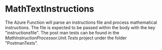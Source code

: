 # MathTextInstructions

The Azure Function will parse an instructions file and process mathematical instructions. The file is expected to be passed within the body with the key "instructionsfile".
The post man tests can be found in the *MathInstructionProcessor.Unit.Tests* project under the folder "PostmanTests".

